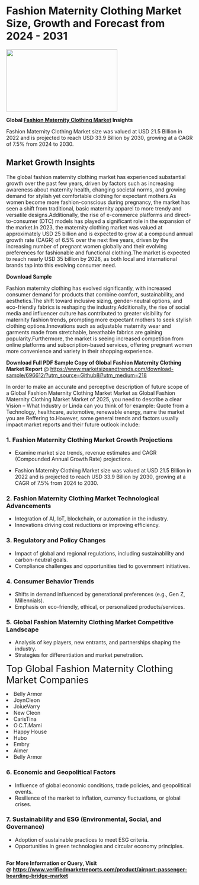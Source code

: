 <H1>Fashion Maternity Clothing Market Size, Growth and Forecast from 2024 - 2031</H1><img class="aligncenter size-medium wp-image-584254" src="https://thirdeyenews.in/wp-content/uploads/2024/09/Global-Market-Research-300x168.jpeg" alt="" width="300" height="168" /><p><strong>Global&nbsp;<a href="https://www.marketsizeandtrends.com/download-sample/696612/?utm_source=Github8j?utm_medium=218">Fashion Maternity Clothing Market</a> Insights</strong></p><p>Fashion Maternity Clothing Market size was valued at USD 21.5 Billion in 2022 and is projected to reach USD 33.9 Billion by 2030, growing at a CAGR of 7.5% from 2024 to 2030.</p><p><h2>Market Growth Insights</h2> <p>The global fashion maternity clothing market has experienced substantial growth over the past few years, driven by factors such as increasing awareness about maternity health, changing societal norms, and growing demand for stylish yet comfortable clothing for expectant mothers.As women become more fashion-conscious during pregnancy, the market has seen a shift from traditional, basic maternity apparel to more trendy and versatile designs.Additionally, the rise of e-commerce platforms and direct-to-consumer (DTC) models has played a significant role in the expansion of the market.In 2023, the maternity clothing market was valued at approximately USD 25 billion and is expected to grow at a compound annual growth rate (CAGR) of 6.5% over the next five years, driven by the increasing number of pregnant women globally and their evolving preferences for fashionable and functional clothing.The market is expected to reach nearly USD 35 billion by 2028, as both local and international brands tap into this evolving consumer need.</p> <p><strong>Download Sample</strong></p> <p>Fashion maternity clothing has evolved significantly, with increased consumer demand for products that combine comfort, sustainability, and aesthetics.The shift toward inclusive sizing, gender-neutral options, and eco-friendly fabrics is reshaping the industry.Additionally, the rise of social media and influencer culture has contributed to greater visibility for maternity fashion trends, prompting more expectant mothers to seek stylish clothing options.Innovations such as adjustable maternity wear and garments made from stretchable, breathable fabrics are gaining popularity.Furthermore, the market is seeing increased competition from online platforms and subscription-based services, offering pregnant women more convenience and variety in their shopping experience.</p> <p><span class=""><strong>Download Full PDF Sample Copy of Global Fashion Maternity Clothing Market Report</strong> @ <a href="https://www.marketsizeandtrends.com/download-sample/696612/?utm_source=Github8j?utm_medium=218" target="_blank">https://www.marketsizeandtrends.com/download-sample/696612/?utm_source=Github8j?utm_medium=218</a></span></p><p>In order to make an accurate and perceptive description of future scope of a Global&nbsp;Fashion Maternity Clothing Market Market as Global&nbsp;Fashion Maternity Clothing Market Market of 2025, you need to describe a clear Vision &ndash; What Industry or Linda can you think of for example: Quote from a Technology, healthcare, automotive, renewable energy, name the market you are Reffering to.However, some general trends and factors usually impact market reports and their future outlook include:</p><h3>1.&nbsp;<strong>Fashion Maternity Clothing Market Growth Projections</strong></h3><ul><li>Examine market size trends, revenue estimates and CAGR (Compounded Annual Growth Rate) projections.</li><li><p>Fashion Maternity Clothing Market size was valued at USD 21.5 Billion in 2022 and is projected to reach USD 33.9 Billion by 2030, growing at a CAGR of 7.5% from 2024 to 2030.</p></li></ul><h3>2.&nbsp;<strong>Fashion Maternity Clothing Market Technological Advancements</strong></h3><ul><li>Integration of AI, IoT, blockchain, or automation in the industry.</li><li>Innovations driving cost reductions or improving efficiency.</li></ul><h3>3.&nbsp;<strong>Regulatory and Policy Changes</strong></h3><ul><li>Impact of global and regional regulations, including sustainability and carbon-neutral goals.</li><li>Compliance challenges and opportunities tied to government initiatives.</li></ul><h3>4.&nbsp;<strong>Consumer Behavior Trends</strong></h3><ul><li>Shifts in demand influenced by generational preferences (e.g., Gen Z, Millennials).</li><li>Emphasis on eco-friendly, ethical, or personalized products/services.</li></ul><h3>5.&nbsp;<strong>Global Fashion Maternity Clothing Market Competitive Landscape</strong></h3><ul><li>Analysis of key players, new entrants, and partnerships shaping the industry.</li><li>Strategies for differentiation and market penetration.</li></ul><p data-pm-slice="1 1 []"><span style="color: inherit; font-family: inherit; font-size: 25px;">Top Global Fashion Maternity Clothing Market Companies</span></p><div class="" data-test-id=""><p><li>Belly Armor</li><li> JoynCleon</li><li> JoiueVarry</li><li> New Cleon</li><li> CarisTina</li><li> O.C.T.Mami</li><li> Happy House</li><li> Hubo</li><li> Embry</li><li> Aimer</li><li> Belly Armor</li></p></div><h3>6.&nbsp;<strong>Economic and Geopolitical Factors</strong></h3><ul><li>Influence of global economic conditions, trade policies, and geopolitical events.</li><li>Resilience of the market to inflation, currency fluctuations, or global crises.</li></ul><h3>7.&nbsp;<strong>Sustainability and ESG (Environmental, Social, and Governance)</strong></h3><ul><li>Adoption of sustainable practices to meet ESG criteria.</li><li>Opportunities in green technologies and circular economy principles.</li></ul><h2><strong style="font-size: 14px;">For More Information or Query, Visit @&nbsp;</strong><a style="background-color: #ffffff; font-size: 14px;" href="https://www.marketsizeandtrends.com/report/fashion-maternity-clothing-market/" target="_blank">https://www.verifiedmarketreports.com/product/airport-passenger-boarding-bridge-market</a></h2>